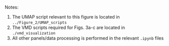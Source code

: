 Notes:
1. The UMAP script relevant to this figure is located in `../Figure_2/UMAP_scripts`
2. The VMD scripts required for Figs. 3a-c are located in `./vmd_visualization`
3. All other panels/data processing is performed in the relevant `.ipynb` files